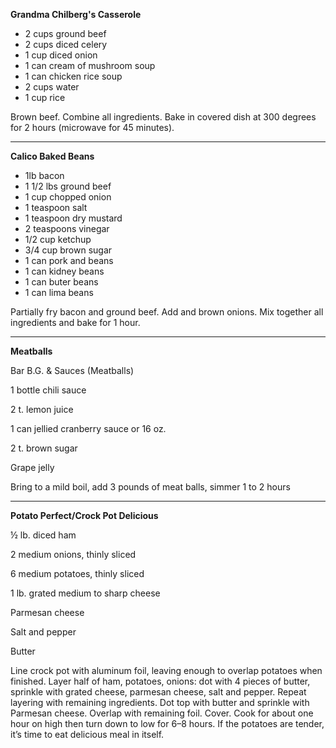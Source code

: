 **Grandma Chilberg's Casserole**

* 2 cups ground beef
* 2 cups diced celery
* 1 cup diced onion
* 1 can cream of mushroom soup
* 1 can chicken rice soup
* 2 cups water
* 1 cup rice

Brown beef. Combine all ingredients. Bake in covered dish at 300 degrees for 2 hours \(microwave for 45 minutes\).

---

**Calico Baked Beans**

* 1lb bacon
* 1 1/2 lbs ground beef
* 1 cup chopped onion
* 1 teaspoon salt
* 1 teaspoon dry mustard
* 2 teaspoons vinegar
* 1/2 cup ketchup
* 3/4 cup brown sugar
* 1 can pork and beans
* 1 can kidney beans
* 1 can buter beans
* 1 can lima beans

Partially fry bacon and ground beef. Add and brown onions. Mix together all ingredients and bake for 1 hour.

---



**Meatballs**

Bar B.G. & Sauces \(Meatballs\)

1 bottle chili sauce

2 t. lemon juice

1 can jellied cranberry sauce or 16 oz.

2 t. brown sugar

Grape jelly

Bring to a mild boil, add 3 pounds of meat balls, simmer 1 to 2 hours

---

**Potato Perfect/Crock Pot Delicious**

½ lb. diced ham

2 medium onions, thinly sliced

6 medium potatoes, thinly sliced

1 lb. grated medium to sharp cheese

Parmesan cheese

Salt and pepper

Butter

Line crock pot with aluminum foil, leaving enough to overlap potatoes when finished. Layer half of ham, potatoes, onions: dot with 4 pieces of butter, sprinkle with grated cheese, parmesan cheese, salt and pepper. Repeat layering with remaining ingredients. Dot top with butter and sprinkle with Parmesan cheese. Overlap with remaining foil. Cover. Cook for about one hour on high then turn down to low for 6–8 hours. If the potatoes are tender, it’s time to eat delicious meal in itself.

